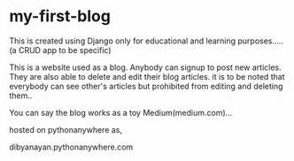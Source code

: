# my-first-blog
This is created using Django only for educational and learning purposes.....(a CRUD app to be specific)

This is a website used as a blog. Anybody can signup to post new articles. They are also able to delete and edit their blog articles.
it is to be noted that everybody can see other's articles but prohibited from editing and deleting them..

You can say the blog works as a toy Medium(medium.com)...

hosted on pythonanywhere as,

dibyanayan.pythonanywhere.com
